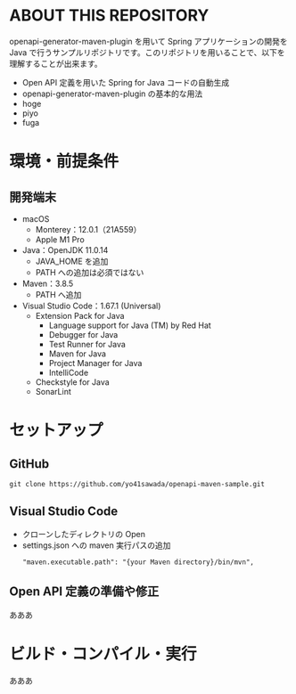 # ABOUT THIS REPOSITORY
openapi-generator-maven-plugin を用いて Spring アプリケーションの開発を Java で行うサンプルリポジトリです。このリポジトリを用いることで、以下を理解することが出来ます。
- Open API 定義を用いた Spring for Java コードの自動生成
- openapi-generator-maven-plugin の基本的な用法
- hoge
- piyo
- fuga

# 環境・前提条件
## 開発端末
- macOS
  - Monterey：12.0.1（21A559）
  - Apple M1 Pro
- Java：OpenJDK 11.0.14
  - JAVA_HOME を追加
  - PATH への追加は必須ではない
- Maven：3.8.5
  - PATH へ追加
- Visual Studio Code：1.67.1 (Universal)
  - Extension Pack for Java
    - Language support for Java (TM) by Red Hat
    - Debugger for Java
    - Test Runner for Java
    - Maven for Java
    - Project Manager for Java
    - IntelliCode
  - Checkstyle for Java
  - SonarLint

# セットアップ
## GitHub
```
git clone https://github.com/yo41sawada/openapi-maven-sample.git
```
## Visual Studio Code
- クローンしたディレクトリの Open
- settings.json への maven 実行パスの追加
  ```
  "maven.executable.path": "{your Maven directory}/bin/mvn",
  ```

## Open API 定義の準備や修正
あああ

# ビルド・コンパイル・実行
あああ